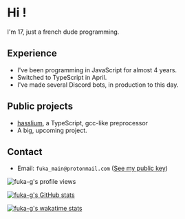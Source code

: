 # Hi !

I'm 17, just a french dude programming.

## Experience

- I've been programming in JavaScript for almost 4 years.
- Switched to TypeScript in April.
- I've made several Discord bots, in production to this day.

## Public projects

- [hasslium](https://www.github.com/fuka-g/hasslium), a TypeScript, gcc-like preprocessor
- A big, upcoming project.

## Contact

- Email: `fuka_main@protonmail.com` ([See my public key](./publickey.fuka_main@protonmail.com-9addd289994f2a060aac954651704f0cf8b87130.asc))

![fuka-g's profile views](https://komarev.com/ghpvc/?username=fuka-g&color=lightgrey)

[![fuka-g's GitHub stats](https://github-readme-stats.vercel.app/api?username=fuka-g&show_icons=true&theme=tokyonight&hide_border=true&hide_title=true)](https://github.com/anuraghazra/github-readme-stats)

[![fuka-g's wakatime stats](https://github-readme-stats.vercel.app/api/wakatime?username=fuka_g&theme=tokyonight&hide_border=true)](https://github.com/anuraghazra/github-readme-stats)
